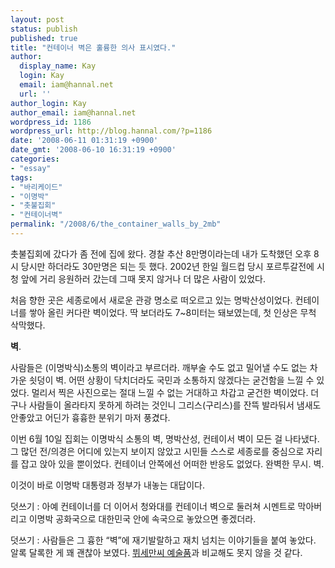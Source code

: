 ```yaml
---
layout: post
status: publish
published: true
title: "컨테이너 벽은 훌륭한 의사 표시였다."
author:
  display_name: Kay
  login: Kay
  email: iam@hannal.net
  url: ''
author_login: Kay
author_email: iam@hannal.net
wordpress_id: 1186
wordpress_url: http://blog.hannal.com/?p=1186
date: '2008-06-11 01:31:19 +0900'
date_gmt: '2008-06-10 16:31:19 +0900'
categories:
- "essay"
tags:
- "바리케이드"
- "이명박"
- "촛불집회"
- "컨테이너벽"
permalink: "/2008/6/the_container_walls_by_2mb"
---
```

<p>촛불집회에 갔다가 좀 전에 집에 왔다. 경찰 추산 8만명이라는데 내가 도착했던 오후 8시 당시만 하더라도 30만명은 되는 듯 했다. 2002년 한일 월드컵 당시 포르투갈전에 시청 앞에 거리 응원하러 갔는데 그때 못지 않거나 더 많은 사람이 있었다.</p>
<p>처음 향한 곳은 세종로에서 새로운 관광 명소로 떠오르고 있는 명박산성이었다. 컨테이너를 쌓아 올린 커다란 벽이었다. 딱 보더라도 7~8미터는 돼보였는데, 첫 인상은 무척 삭막했다.</p>
<p><strong>벽</strong>.</p>
<p>사람들은 (이명박식)소통의 벽이라고 부르더라. 깨부술 수도 없고 밀어낼 수도 없는 차가운 쇳덩이 벽. 어떤 상황이 닥치더라도 국민과 소통하지 않겠다는 굳건함을 느낄 수 있었다. 멀리서 찍은 사진으로는 절대 느낄 수 없는 거대하고 차갑고 굳건한 벽이었다. 더구나 사람들이 올라타지 못하게 하려는 것인니 그리스(구리스)를 잔뜩 발라둬서 냄새도 안좋았고 어딘가 흉흉한 분위기 마저 풍겼다.</p>
<p>이번 6월 10일 집회는 이명박식 소통의 벽, 명박산성, 컨테이서 벽이 모든 걸 나타냈다. 그 많던 전/의경은 어디에 있는지 보이지 않았고 시민들 스스로 세종로를 중심으로 자리를 잡고 앉아 있을 뿐이었다. 컨테이너 안쪽에선 어떠한 반응도 없었다. 완벽한 무시. 벽.</p>
<p>이것이 바로 이명박 대통령과 정부가 내놓는 대답이다.</p>
<p>덧쓰기 : 아예 컨테이너를 더 이어서 청와대를 컨테이너 벽으로 둘러쳐 시멘트로 막아버리고 이명박 공화국으로 대한민국 안에 속국으로 놓았으면 좋겠더라.</p>
<p>덧쓰기 : 사람들은 그 흉한 “벽”에 재기발랄하고 재치 넘치는 이야기들을 붙여 놓았다. 알록 달록한 게 꽤 괜찮아 보였다. <a href="http://blog.sisain.co.kr/229">뷔세만씨 예술품</a>과 비교해도 못지 않을 것 같다.</p>
